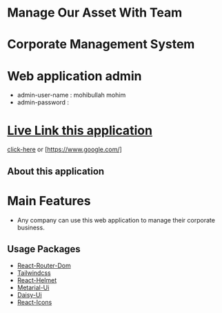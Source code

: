 # Manage Our Asset With Team
# Corporate Management System

# Web application admin
- admin-user-name : mohibullah mohim 
- admin-password : 

# [Live Link this application](https://www.google.com/)
[click-here](https://www.google.com/) or [https://www.google.com/]

## About this application 
# Main Features
- Any company can use this web application to manage their corporate business.














## Usage Packages 

- [React-Router-Dom](https://reactrouter.com/en/main) 
- [Tailwindcss](https://tailwindcss.com/)
- [React-Helmet](https://www.npmjs.com/package/react-helmet-async)
- [Metarial-Ui](https://mui.com/material-ui)
- [Daisy-Ui](https://daisyui.com/)
- [React-Icons](https://react-icons.github.io/)